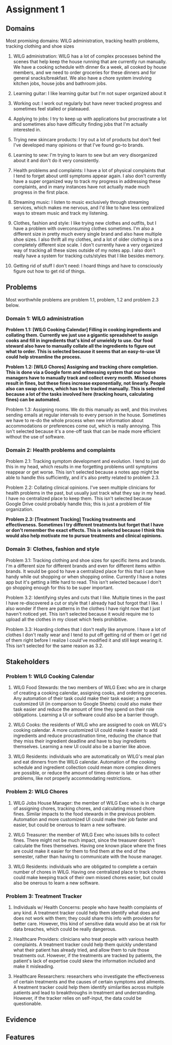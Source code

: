 # Assignment 1

## Domains

Most promising domains: WILG administration, tracking health problems, tracking clothing and shoe sizes

1. WILG administration: WILG has a lot of complex processes behind the scenes that help keep the house running that are currently run manually. We have a cooking schedule with dinner 6x a week, all cooked by house members, and we need to order groceries for these dinners and for general snacks/breakfast. We also have a chore system involving kitchen jobs, house jobs and bathroom jobs.

2. Learning guitar: I like learning guitar but I'm not super organized about it

3. Working out: I work out regularly but have never tracked progress and sometimes feel stalled or plateaued.

4. Applying to jobs: I try to keep up with applications but procrastinate a lot and sometimes also have difficulty finding jobs that I'm actually interested in.

5. Trying new skincare products: I try out a lot of products but don't feel I've developed many opinions or that I've found go-to brands.

6. Learning to sew: I'm trying to learn to sew but am very disorganized about it and don't do it very consistently.

7. Health problems and complaints: I have a lot of physical complaints that I tend to forget about until symptoms appear again. I also don't currently have a super organized way to track my progress in addressing these complaints, and in many instances have not actually made much progress in the first place.

8. Streaming music: I listen to music exclusively through streaming services, which makes me nervous, and I'd like to have less centralized ways to stream music and track my listening.

9. Clothes, fashion and style: I like trying new clothes and outfits, but I have a problem with overconsuming clothes sometimes. I'm also a different size in pretty much every single brand and also have multiple shoe sizes. I also thrift all my clothes, and a lot of older clothing is on a completely different size scale. I don't currently have a very organized way of tracking all these sizes outside of my notes app. I also don't really have a system for tracking cuts/styles that I like besides memory.

10. Getting rid of stuff I don't need: I hoard things and have to consciously figure out how to get rid of things.

## Problems

Most worthwhile problems are problem 1.1, problem, 1.2 and problem 2.3 below.

### Domain 1: WILG administration

**Problem 1.1: [WILG Cooking Calendar] Filling in cooking ingredients and collating them. Currently we just use a gigantic spreadsheet to assign cooks and fill in ingredients that's kind of unwieldy to use. Our food steward also have to manually collate all the ingredients to figure out what to order. This is selected because it seems that an easy-to-use UI could help streamline the process.**

**Problem 1.2: [WILG Chores] Assigning and tracking chore completion. This is done via a Google form and witnessing system that our house managers have to manually track and collect every month. Missed chores result in fines, but these fines increase exponentially, not linearly. People also can swap chores, which has to be tracked manually. This is selected because a lot of the tasks involved here (tracking hours, calculating fines) can be automated.**

Problem 1.3: Assigning rooms. We do this manually as well, and this involves sending emails at regular intervals to every person in the house. Sometimes we have to re-do the whole process when new information about accommodations or preferences come out, which is really annoying. This isn't selected because it's a one-off task that can be made more efficient without the use of software.

### Domain 2: Health problems and complaints

Problem 2.1: Tracking symptom development and evolution. I tend to just do this in my head, which results in me forgetting problems until symptoms reappear or get worse. This isn't selected because a notes app might be able to handle this sufficiently, and it's also pretty related to problem 2.3.

Problem 2.2: Collating clinical opinions. I've seen multiple clinicians for health problems in the past, but usually just track what they say in my head. I have no centralized place to keep them. This isn't selected because Google Drive could probably handle this; this is just a problem of file organization.

**Problem 2.3: [Treatment Tracking] Tracking treatments and effectiveness. Sometimes I try different treatments but forget that I have or don't remember the exact effects. This is selected because I think this would also help motivate me to pursue treatments and clinical opinions.**

### Domain 3: Clothes, fashion and style

Problem 3.1: Tracking clothing and shoe sizes for specific items and brands. I'm a different size for different brands and even for different items within brands. It would be good to have a centralized place for this that I can have handy while out shopping or when shopping online. Currently I have a notes app but it's getting a little hard to read. This isn't selected because I don't go shopping enough for this to be super important.

Problem 3.2: Identifying styles and cuts that I like. Multiple times in the past I have re-discovered a cut or style that I already had but forgot that I like. I also wonder if there are patterns in the clothes I have right now that I just haven't noticed yet. This isn't selected because it would require me to upload all the clothes in my closet which feels prohibitive.

Problem 3.3: Hoarding clothes that I don't really like anymore. I have a lot of clothes I don't really wear and I tend to put off getting rid of them or I get rid of them right before I realize I could've modified it and still kept wearing it. This isn't selected for the same reason as 3.2.

## Stakeholders

### Problem 1: WILG Cooking Calendar

1. WILG Food Stewards: the two members of WILG Exec who are in charge of creating a cooking calendar, assigning cooks, and ordering groceries. Any automation of their task could make their task easier; a more customized UI (in comparison to Google Sheets) could also make their task easier and reduce the amount of time they spend on their role obligations. Learning a UI or software could also be a barrier though.

2. WILG Cooks: the residents of WILG who are assigned to cook on WILG's cooking calendar. A more customized UI could make it easier to add ingredients and reduce procrastination time, reducing the chance that they miss their ingredient deadline and have to buy ingredients themselves. Learning a new UI could also be a barrier like above.

3. WILG Residents: individuals who are automatically on WILG's meal plan and eat dinners from the WILG calendar. Automation of the cooking schedule and ingredient collection could mean more complex dinners are possible, or reduce the amount of times dinner is late or has other problems, like not properly accommodating restrictions.

### Problem 2: WILG Chores

1. WILG Jobs House Manager: the member of WILG Exec who is in charge of assigning chores, tracking chores, and calculating missed chore fines. Similar impacts to the food stewards in the previous problem. Automation and more customized UI could make their job faster and easier, but could be onerous to learn a new software.

2. WILG Treasurer: the member of WILG Exec who issues bills to collect fines. There might not be much impact, since the treasurer doesn't calculate the fines themselves. Having one known place where the fines are could make it easier for them to find them at the end of the semester, rather than having to communicate with the house manager.

3. WILG Residents: individuals who are obligated to complete a certain number of chores in WILG. Having one centralized place to track chores could make keeping track of their own missed chores easier, but could also be onerous to learn a new software.

### Problem 3: Treatment Tracker

1. Individuals w/ Health Concerns: people who have health complaints of any kind. A treatment tracker could help them identify what does and does not work with them; they could share this info with providers for better care. However, this kind of sensitive data would also be at risk for data breaches, which could be really dangerous.

2. Healthcare Providers: clinicians who treat people with various health complaints. A treatment tracker could help them quickly understand what their patient has already tried, and allow them to rule those treatments out. However, if the treatments are tracked by patients, the patient's lack of expertise could skew the information included and make it misleading.

3. Healthcare Researchers: researchers who investigate the effectiveness of certain treatments and the causes of certain symptoms and ailments. A treatment tracker could help them identify similarities across multiple patients and lead to breakthroughs in treatment and understanding. However, if the tracker relies on self-input, the data could be questionable.

## Evidence

## Features
